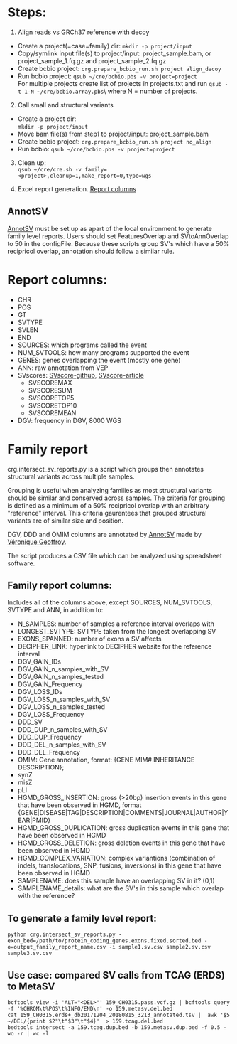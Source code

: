# Steps:
1. Align reads vs GRCh37 reference with decoy
  * Create a project(=case=family) dir: `mkdir -p project/input`
  * Copy/symlink input file(s) to project/input:  project_sample.bam, or project_sample_1.fq.gz and project_sample_2.fq.gz
  * Create bcbio project: `crg.prepare_bcbio_run.sh project align_decoy`
  * Run bcbio project: `qsub ~/cre/bcbio.pbs -v project=project`\
	For multiple projects create list of projects in projects.txt and run `qsub -t 1-N ~/cre/bcbio.array.pbs`\ where N = number of projects.

2. Call small and structural variants
  * Create a project dir:\
`mkdir -p project/input`
  * Move bam file(s) from step1 to project/input: project_sample.bam 
  * Create bcbio project: `crg.prepare_bcbio_run.sh project no_align`
  * Run bcbio:  `qsub ~/cre/bcbio.pbs -v project=project`

3. Clean up:\
`qsub ~/cre/cre.sh -v family=<project>,cleanup=1,make_report=0,type=wgs`

4. Excel report generation. [Report columns](https://docs.google.com/document/d/1o870tr0rcshoae_VkG1ZOoWNSAmorCZlhHDpZuZogYE/edit?usp=sharing)



## AnnotSV
[AnnotSV](http://lbgi.fr/AnnotSV/) must be set up as apart of the local environment to generate family level reports. Users should set FeaturesOverlap and SVtoAnnOverlap to 50 in the configFile. Because these scripts group SV's which have a 50% recipricol overlap, annotation should follow a similar rule.

# Report columns:
- CHR
- POS
- GT
- SVTYPE
- SVLEN
- END
- SOURCES: which programs called the event
- NUM_SVTOOLS: how many programs supported the event
- GENES: genes overlapping the event (mostly one gene)
- ANN: raw annotation from VEP
- SVscores: [SVscore-github](https://github.com/lganel/SVScore), [SVscore-article](https://academic.oup.com/bioinformatics/article/33/7/1083/2748212)
  - SVSCOREMAX
  - SVSCORESUM
  - SVSCORETOP5
  - SVSCORETOP10
  - SVSCOREMEAN
- DGV: frequency in DGV, 8000 WGS

# Family report
crg.intersect_sv_reports.py is a script which groups then annotates structural variants across multiple samples. 

Grouping is useful when analyzing families as most structural variants should be similar and conserved across samples. The criteria for grouping is defined as a minimum of a 50% recipricol overlap with an arbitrary "reference" interval. This criteria gaurentees that grouped structural variants are of similar size and position.

DGV, DDD and OMIM columns are annotated by [AnnotSV](http://lbgi.fr/AnnotSV/) made by [Véronique Geoffroy](https://www.researchgate.net/profile/Veronique_Geoffroy2).

The script produces a CSV file which can be analyzed using spreadsheet software.

## Family report columns:
Includes all of the columns above, except SOURCES, NUM_SVTOOLS, SVTYPE and ANN, in addition to:
- N_SAMPLES: number of samples a reference interval overlaps with
- LONGEST_SVTYPE: SVTYPE taken from the longest overlapping SV
- EXONS_SPANNED: number of exons a SV affects
- DECIPHER_LINK: hyperlink to DECIPHER website for the reference interval
- DGV_GAIN_IDs
- DGV_GAIN_n_samples_with_SV
- DGV_GAIN_n_samples_tested
- DGV_GAIN_Frequency
- DGV_LOSS_IDs
- DGV_LOSS_n_samples_with_SV
- DGV_LOSS_n_samples_tested
- DGV_LOSS_Frequency
- DDD_SV
- DDD_DUP_n_samples_with_SV
- DDD_DUP_Frequency
- DDD_DEL_n_samples_with_SV
- DDD_DEL_Frequency
- OMIM: Gene annotation, format: {GENE MIM# INHERITANCE DESCRIPTION};
- synZ
- misZ
- pLI
- HGMD_GROSS_INSERTION: gross (>20bp) insertion events in this gene that have been observed in HGMD, format {GENE|DISEASE|TAG|DESCRIPTION|COMMENTS|JOURNAL|AUTHOR|YEAR|PMID}
- HGMD_GROSS_DUPLICATION: gross duplication events in this gene that have been observed in HGMD
- HGMD_GROSS_DELETION: gross deletion events in this gene that have been observed in HGMD
- HGMD_COMPLEX_VARIATION: complex variantions (combination of indels, translocations, SNP, fusions, inversions) in this gene that have been observed in HGMD
- SAMPLENAME: does this sample have an overlapping SV in it? (0,1)
- SAMPLENAME_details: what are the SV's in this sample which overlap with the reference?

## To generate a family level report:
```python crg.intersect_sv_reports.py -exon_bed=/path/to/protein_coding_genes.exons.fixed.sorted.bed -o=output_family_report_name.csv -i sample1.sv.csv sample2.sv.csv sample3.sv.csv```

## Use case: compared SV calls from TCAG (ERDS) to MetaSV
```
bcftools view -i 'ALT="<DEL>"' 159_CH0315.pass.vcf.gz | bcftools query -f '%CHROM\t%POS\t%INFO/END\n' -o 159.metasv.del.bed
cat 159_CH0315.erds+_db20171204_20180815_3213_annotated.tsv |  awk '$5 ~/DEL/{print $2"\t"$3"\t"$4}'  > 159.tcag.del.bed
bedtools intersect -a 159.tcag.dup.bed -b 159.metasv.dup.bed -f 0.5 -wo -r | wc -l
```